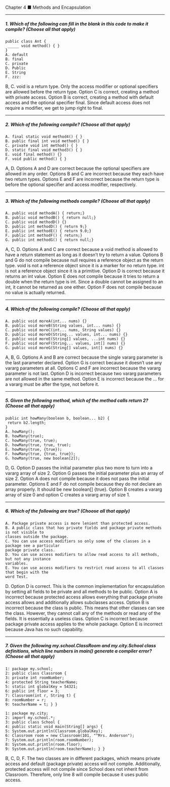 Chapter 4 ■ Methods and Encapsulation

---
##### 1. Which of the following can fill in the blank in this code to make it compile? (Choose all that apply)
```
public class Ant {
 _____ void method() { }
}
A. default
B. final
C. private
D. Public
E. String
F. zzz:
```
B, C. void is a return type. Only the access modifier or optional specifiers are allowed
before the return type. Option C is correct, creating a method with private access.
Option B is correct, creating a method with default access and the optional specifier
final. Since default access does not require a modifier, we get to jump right to final.

---
##### 2. Which of the following compile? (Choose all that apply)
```
A. final static void method4() { }
B. public final int void method() { }
C. private void int method() { }
D. static final void method3() { }
E. void final method() {}
F. void public method() { }
```
A, D. Options A and D are correct because the optional specifiers are allowed in any
order. Options B and C are incorrect because they each have two return types. Options
E and F are incorrect because the return type is before the optional specifier and access
modifier, respectively.

---
##### 3. Which of the following methods compile? (Choose all that apply)
```
A. public void methodA() { return;}
B. public void methodB() { return null;}
C. public void methodD() {}
D. public int methodD() { return 9;}
E. public int methodE() { return 9.0;}
F. public int methodF() { return;}
G. public int methodG() { return null;}
```
A, C, D. Options A and C are correct because a void method is allowed to have a
return statement as long as it doesn’t try to return a value. Options B and G do not
compile because null requires a reference object as the return type. void is not a reference object since it is a marker for no return type. int is not a reference object since it
is a primitive. Option D is correct because it returns an int value. Option E does not
compile because it tries to return a double when the return type is int. Since a double
cannot be assigned to an int, it cannot be returned as one either. Option F does not
compile because no value is actually returned.

---
##### 4. Which of the following compile? (Choose all that apply)

```
A. public void moreA(int... nums) {}
B. public void moreB(String values, int... nums) {}
C. public void moreC(int... nums, String values) {}
D. public void moreD(String... values, int... nums) {}
E. public void moreE(String[] values, ...int nums) {}
F. public void moreF(String... values, int[] nums) {}
G. public void moreG(String[] values, int[] nums) {}
```
A, B, G. Options A and B are correct because the single vararg parameter is the last
parameter declared. Option G is correct because it doesn’t use any vararg parameters
at all. Options C and F are incorrect because the vararg parameter is not last. Option
D is incorrect because two vararg parameters are not allowed in the same method.
Option E is incorrect because the ... for a vararg must be after the type, not before it.

---
##### 5. Given the following method, which of the method calls return 2? (Choose all that apply)
```
public int howMany(boolean b, boolean... b2) {
 return b2.length;
}
A. howMany();
B. howMany(true);
C. howMany(true, true);
D. howMany(true, true, true);
E. howMany(true, {true});
F. howMany(true, {true, true});
G. howMany(true, new boolean[2]);
```

D, G. Option D passes the initial parameter plus two more to turn into a vararg array
of size 2. Option G passes the initial parameter plus an array of size 2. Option A does
not compile because it does not pass the initial parameter. Options E and F do not
compile because they do not declare an array properly. It should be new boolean[]
{true}. Option B creates a vararg array of size 0 and option C creates a vararg array of
size 1.

---
##### 6. Which of the following are true? (Choose all that apply)
```
A. Package private access is more lenient than protected access.
B. A public class that has private fields and package private methods is not visible to
classes outside the package.
C. You can use access modifiers so only some of the classes in a package see a particular
package private class.
D. You can use access modifiers to allow read access to all methods, but not any instance
variables.
E. You can use access modifiers to restrict read access to all classes that begin with the
word Test.
```
D. Option D is correct. This is the common implementation for encapsulation by setting all fields to be private and all methods to be public. Option A is incorrect because
protected access allows everything that package private access allows and additionally
allows subclasses access. Option B is incorrect because the class is public. This means
that other classes can see the class. However, they cannot call any of the methods or
read any of the fields. It is essentially a useless class. Option C is incorrect because
package private access applies to the whole package. Option E is incorrect because Java
has no such capability.

---
##### 7. Given the following my.school.ClassRoom and my.city.School class definitions, which line numbers in main() generate a compiler error? (Choose all that apply)
```
1: package my.school;
2: public class Classroom {
3: private int roomNumber;
4: protected String teacherName;
5: static int globalKey = 54321;
6: public int floor = 3;
7: Classroom(int r, String t) {
8: roomNumber = r;
9: teacherName = t; } }

1: package my.city;
2: import my.school.*;
3: public class School {
4: public static void main(String[] args) {
5: System.out.println(Classroom.globalKey);
6: Classroom room = new Classroom(101, ""Mrs. Anderson");
7: System.out.println(room.roomNumber);
8: System.out.println(room.floor);
9: System.out.println(room.teacherName); } }
```
B, C, D, F. The two classes are in different packages, which means private access and
default (package private) access will not compile. Additionally, protected access will
not compile since School does not inherit from Classroom. Therefore, only line 8 will
compile because it uses public access.
